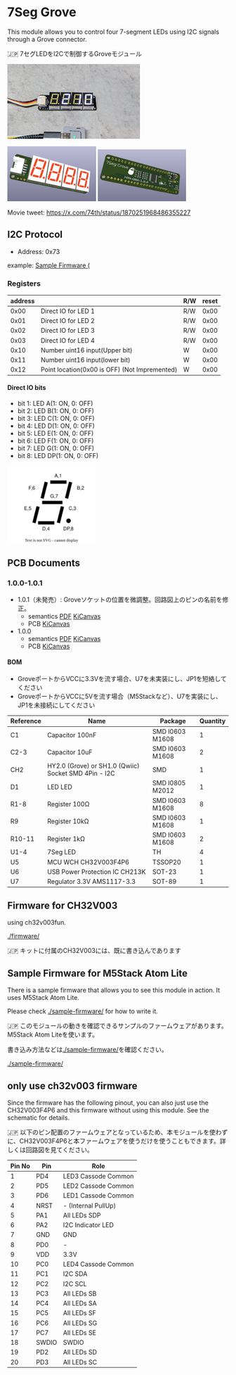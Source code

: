 # 7Seg Grove

This module allows you to control four 7-segment LEDs using I2C signals through a Grove connector.

🇯🇵 7セグLEDをI2Cで制御するGroveモジュール

<img src="photo-1.jpg" width="60%"/>

<img src="3d_render-2.png" width="40%"/> <img src="3d_render-1.png" width="40%"/>

Movie tweet: https://x.com/74th/status/1870251968486355227

## I2C Protocol

- Address: 0x73

example: [Sample Firmware (](./sample-firmware/)

### Registers

| address |                                               | R/W | reset |
| ------- | --------------------------------------------- | --- | ----- |
| 0x00    | Direct IO for LED 1                           | R/W | 0x00  |
| 0x01    | Direct IO for LED 2                           | R/W | 0x00  |
| 0x02    | Direct IO for LED 3                           | R/W | 0x00  |
| 0x03    | Direct IO for LED 4                           | R/W | 0x00  |
| 0x10    | Number uint16 input(Upper bit)                | W   | 0x00  |
| 0x11    | Number uint16 input(lower bit)                | W   | 0x00  |
| 0x12    | Point location(0x00 is OFF) (Not Impremented) | W   | 0x00  |

#### Direct IO bits

- bit 1: LED A(1: ON, 0: OFF)
- bit 2: LED B(1: ON, 0: OFF)
- bit 3: LED C(1: ON, 0: OFF)
- bit 4: LED D(1: ON, 0: OFF)
- bit 5: LED E(1: ON, 0: OFF)
- bit 6: LED F(1: ON, 0: OFF)
- bit 7: LED G(1: ON, 0: OFF)
- bit 8: LED DP(1: ON, 0: OFF)

<img src="7seg_map.drawio.svg" width="200px"/>

## PCB Documents

### 1.0.0-1.0.1

- 1.0.1（未発売）: Groveソケットの位置を微調整。回路図上のピンの名前を修正。
  - semantics [PDF](semantics-1.0.1.pdf) [KiCanvas](https://kicanvas.org/?github=https%3A%2F%2Fgithub.com%2F74th%2F74th-oshw-projects%2Fblob%2F7seg-grove%2F1.0.1%2F74TH-G060-7seg-grove%2F74TH-G060-7seg-grove.kicad_sch)
  - PCB [KiCanvas](https://kicanvas.org/?github=https%3A%2F%2Fgithub.com%2F74th%2F74th-oshw-projects%2Fblob%2F7seg-grove%2F1.0.1%2F74TH-G060-7seg-grove%2F74TH-G060-7seg-grove.kicad_pcb)
- 1.0.0
  - semantics [PDF](semantics-1.0.0.pdf) [KiCanvas](https://kicanvas.org/?github=https%3A%2F%2Fgithub.com%2F74th%2F74th-oshw-projects%2Fblob%2F7seg-grove%2F1.0.0%2F74TH-G060-7seg-grove%2F74TH-G060-7seg-grove.kicad_sch)
  - PCB [KiCanvas](https://kicanvas.org/?github=https%3A%2F%2Fgithub.com%2F74th%2F74th-oshw-projects%2Fblob%2F7seg-grove%2F1.0.0%2F74TH-G060-7seg-grove%2F74TH-G060-7seg-grove.kicad_pcb)

#### BOM

- GroveポートからVCCに3.3Vを流す場合、U7を未実装にし、JP1を短絡してください
- GroveポートからVCCに5Vを流す場合（M5Stackなど）、U7を実装にし、JP1を未接続にしてください

| Reference | Name                                                 | Package         | Quantity |
| --------- | ---------------------------------------------------- | --------------- | -------- |
| C1        | Capacitor 100nF                                      | SMD I0603 M1608 | 1        |
| C2-3      | Capacitor 10uF                                       | SMD I0603 M1608 | 2        |
| CH2       | HY2.0 (Grove) or SH1.0 (Qwiic) Socket SMD 4Pin - I2C | SMD             | 1        |
| D1        | LED LED                                              | SMD I0805 M2012 | 1        |
| R1-8      | Register 100Ω                                        | SMD I0603 M1608 | 8        |
| R9        | Register 10kΩ                                        | SMD I0603 M1608 | 1        |
| R10-11    | Register 1kΩ                                         | SMD I0603 M1608 | 2        |
| U1-4      | 7Seg LED                                             | TH              | 4        |
| U5        | MCU WCH CH32V003F4P6                                 | TSSOP20         | 1        |
| U6        | USB Power Protection IC CH213K                       | SOT-23          | 1        |
| U7        | Regulator 3.3V AMS1117-3.3                           | SOT-89          | 1        |

## Firmware for CH32V003

using ch32v003fun.

[./firmware/](./firmware/)

🇯🇵 キットに付属のCH32V003には、既に書き込んであります

## Sample Firmware for M5Stack Atom Lite

There is a sample firmware that allows you to see this module in action. It uses M5Stack Atom Lite.

Please check [./sample-firmware/](./sample-firmware/) for how to write it.

🇯🇵 このモジュールの動きを確認できるサンプルのファームウェアがあります。 M5Stack Atom Liteを使います。

書き込み方法などは[./sample-firmware/](./sample-firmware/)を確認ください。

[./sample-firmware/](./sample-firmware/)

## only use ch32v003 firmware

Since the firmware has the following pinout, you can also just use the CH32V003F4P6 and this firmware without using this module. See the schematic for details.

🇯🇵 以下のピン配置のファームウェアとなっているため、本モジュールを使わずに、CH32V003F4P6と本ファームウェアを使うだけを使うこともできます。詳しくは回路図を見てください。

| Pin No | Pin   | Role                |
| ------ | ----- | ------------------- |
| 1      | PD4   | LED3 Cassode Common |
| 2      | PD5   | LED2 Cassode Common |
| 3      | PD6   | LED1 Cassode Common |
| 4      | NRST  | - (Internal PullUp) |
| 5      | PA1   | All LEDs SDP        |
| 6      | PA2   | I2C Indicator LED   |
| 7      | GND   | GND                 |
| 8      | PD0   | -                   |
| 9      | VDD   | 3.3V                |
| 10     | PC0   | LED4 Cassode Common |
| 11     | PC1   | I2C SDA             |
| 12     | PC2   | I2C SCL             |
| 13     | PC3   | All LEDs SB         |
| 14     | PC4   | All LEDs SA         |
| 15     | PC5   | All LEDs SF         |
| 16     | PC6   | All LEDs SG         |
| 17     | PC7   | All LEDs SE         |
| 18     | SWDIO | SWDIO               |
| 19     | PD2   | All LEDs SD         |
| 20     | PD3   | All LEDs SC         |

